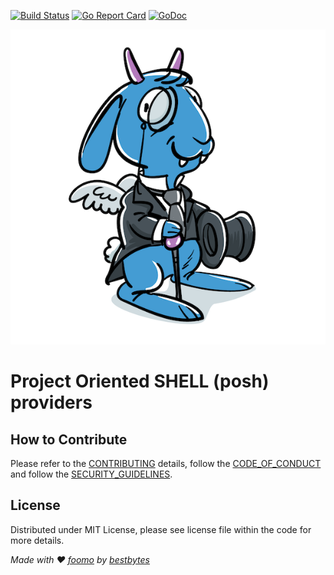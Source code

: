 [![Build Status](https://github.com/foomo/posh-providers/actions/workflows/test.yml/badge.svg?branch=main&event=push)](https://github.com/foomo/posh-providers/actions/workflows/test.yml)
[![Go Report Card](https://goreportcard.com/badge/github.com/foomo/posh-providers)](https://goreportcard.com/report/github.com/foomo/posh-providers)
[![GoDoc](https://godoc.org/github.com/foomo/posh-providers?status.svg)](https://godoc.org/github.com/foomo/posh-providers)

<p align="center">
  <img alt="POSH" src=".github/assets/posh.png"/>
</p>

# Project Oriented SHELL (posh) providers

## How to Contribute

Please refer to the [CONTRIBUTING](.gihub/CONTRIBUTING.md) details, follow the [CODE_OF_CONDUCT](.gihub/CODE_OF_CONDUCT.md) and follow the [SECURITY_GUIDELINES](.github/SECURITY.md).

## License

Distributed under MIT License, please see license file within the code for more details.

_Made with ♥ [foomo](https://www.foomo.org) by [bestbytes](https://www.bestbytes.com)_
